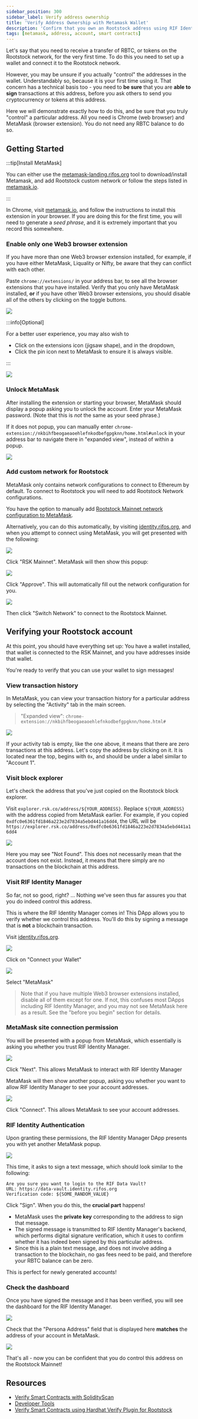 ```yaml
---
sidebar_position: 300
sidebar_label: Verify address ownership
title: 'Verify Address Ownership with Metamask Wallet'
description: 'Confirm that you own an Rootstock address using RIF Identity Manager'
tags: [metamask, address, account, smart contracts]
---
```


Let's say that you need to receive a transfer of RBTC,
or tokens on the Rootstock network,
for the very first time.
To do this you need to set up a wallet and connect it to the Rootstock network.

However, you may be unsure if you actually "control" the addresses in the wallet.
Understandably so, because it is your first time using it.
That concern has a technical basis too -
you need to **be sure** that you are **able to sign** transactions at this address,
before you ask others to send you cryptocurrency or tokens at this address.

Here we will demonstrate exactly how to do this,
and be sure that you truly "control" a particular address.
All you need is Chrome (web browser) and MetaMask (browser extension).
You do not need any RBTC balance to do so.

## Getting Started

:::tip[Install MetaMask]

You can either use the [metamask-landing.rifos.org](https://metamask-landing.rifos.org/) tool to download/install Metamask, and add Rootstock custom network or follow the steps listed in [metamask.io](https://metamask.io/). 

:::

In Chrome, visit [metamask.io](https://metamask.io/),
and follow the instructions to install this extension in your browser.
If you are doing this for the first time,
you will need to generate a *seed phrase*,
and it is extremely important that you record this somewhere.

### Enable only one Web3 browser extension

If you have more than one Web3 browser extension installed,
for example, if you have either MetaMask, Liquality or Nifty,
be aware that they can conflict with each other.

Paste `chrome://extensions/` in your address bar,
to see all the browser extensions that you have installed.
Verify that you only have MetaMask installed, **or**
if you have other Web3 browser extensions,
you should disable all of the others by clicking on the toggle buttons.

![](/img/developers/verify-address-ownership/rif-identity-metamask-disable-other-web3-extensions.png)

:::info[Optional]

For a better user experience, you may also wish to
- Click on the extensions icon (jigsaw shape), and in the dropdown,
- Click the pin icon next to MetaMask to ensure it is always visible.

:::

![](/img/developers/verify-address-ownership/rif-identity-metamask-pin-extension-dropdown.png)

### Unlock MetaMask

After installing the extension or starting your browser,
MetaMask should display a popup asking you to unlock the account.
Enter your MetaMask password.
(Note that this is *not* the same as your seed phrase.)

If it does not popup, you can manually enter
`chrome-extension://nkbihfbeogaeaoehlefnkodbefgpgknn/home.html#unlock`
in your address bar to navigate there in "expanded view",
instead of within a popup.

![](/img/developers/verify-address-ownership/rif-identity-metamask-unlock.png)

### Add custom network for Rootstock

MetaMask only contains network configurations to connect to Ethereum by default.
To connect to Rootstock you will need to add Rootstock Network configurations.

You have the option to manually add
[Rootstock Mainnet network configuration to MetaMask](/dev-tools/wallets/metamask/).

Alternatively, you can do this automatically,
by visiting [identity.rifos.org](https://identity.rifos.org/),
and when you attempt to connect using MetaMask,
you will get presented with the following:

![](/img/developers/verify-address-ownership/rif-identity-metamask-auto-network-1.png)

Click "RSK Mainnet". MetaMask will then show this popup:

![](/img/developers/verify-address-ownership/rif-identity-metamask-auto-network-2.png)

Click "Approve". This will automatically fill out the network configuration for you.

![](/img/developers/verify-address-ownership/rif-identity-metamask-auto-network-3.png)

Then click "Switch Network" to connect to the Rootstock Mainnet.

## Verifying your Rootstock account

At this point, you should have everything set up:
You have a wallet installed,
that wallet is connected to the RSK Mainnet,
and you have addresses inside that wallet.

You're ready to verify that you can use your wallet to sign messages!

### View transaction history

In MetaMask, you can view your transaction history for a particular address
by selecting the "Activity" tab in the main screen.

> "Expanded view": `chrome-extension://nkbihfbeogaeaoehlefnkodbefgpgknn/home.html#`

![](/img/developers/verify-address-ownership/rif-identity-metamask-transaction-history.png)

If your activity tab is empty, like the one above,
it means that there are zero transactions at this address.
Let's copy the address by clicking on it.
It is located near the top, begins with `0x`,
and should be under a label similar to "Account 1".

###  Visit block explorer

Let's check the address that you've just copied
on the Rootstock block explorer.

Visit `explorer.rsk.co/address/${YOUR_ADDRESS}`.
Replace `${YOUR_ADDRESS}` with the address copied from MetaMask earlier.
For example, if you copied `0xdfc0e6361fd1846a223e2d7834a5ebd441a16dd4`,
the URL will be `https://explorer.rsk.co/address/0xdfc0e6361fd1846a223e2d7834a5ebd441a16dd4`

![](/img/developers/verify-address-ownership/rif-identity-metamask-block-explorer-address-not-found.png)

Here you may see "Not Found".
This does not necessarily mean that the account does not exist.
Instead, it means that there simply are no transactions on the blockchain at this address.

### Visit RIF Identity Manager

So far, not so good, right?
... Nothing we've seen thus far assures you
that you do indeed control this address.

This is where the RIF Identity Manager comes in!
This DApp allows you to verify whether we control this address.
You'll do this by signing a message that is **not** a blockchain transaction.

Visit [identity.rifos.org](https://identity.rifos.org/).

![](/img/developers/verify-address-ownership/rif-identity-metamask-visit.png)

Click on "Connect your Wallet"

![](/img/developers/verify-address-ownership/rif-identity-metamask-connect-wallet.png)

Select "MetaMask"

> Note that if you have multiple Web3 browser extensions installed,
> disable all of them except for one.
> If not, this confuses most DApps including RIF Identity Manager,
> and you may not see MetaMask here as a result.
> See the "before you begin" section for details.

### MetaMask site connection permission

You will be presented with a popup from MetaMask,
which essentially is asking you whether you trust RIF Identity Manager.

![](/img/developers/verify-address-ownership/rif-identity-metamask-connect-site-permission.png)

Click "Next".
This allows MetaMask to interact with RIF Identity Manager

MetaMask will then show another popup,
asking you whether you want to allow RIF Identity Manager
to see your account addresses.

![](/img/developers/verify-address-ownership/rif-identity-metamask-view-addresses-permission.png)

Click "Connect".
This allows MetaMask to see your account addresses.

### RIF Identity Authentication

Upon granting these permissions,
the RIF Identity Manager DApp
presents you with yet another MetaMask popup.

![](/img/developers/verify-address-ownership/rif-identity-metamask-sign-authentication-text-message.png)

This time, it asks to sign a text message,
which should look similar to the following:

```text
Are you sure you want to login to the RIF Data Vault?
URL: https://data-vault.identity.rifos.org
Verification code: ${SOME_RANDOM_VALUE}
```

Click "Sign".
When you do this, the **crucial part** happens!

- MetaMask uses the **private key** corresponding to the address
  to sign that message.
- The signed message is transmitted to RIF Identity Manager's backend,
  which performs digital signature verification,
  which it uses to confirm whether it has indeed been signed by this particular address.
- Since this is a plain text message,
  and does not involve adding a transaction to the blockchain,
  no gas fees need to be paid,
  and therefore your RBTC balance can be zero.

This is perfect for newly generated accounts!

### Check the dashboard

Once you have signed the message and it has been verified,
you will see the dashboard for the RIF Identity Manager.

![](/img/developers/verify-address-ownership/rif-identity-metamask-dashboard.png)

Check that the "Persona Address" field that is displayed here **matches**
the address of your account in MetaMask.

![](/img/developers/verify-address-ownership/rif-identity-metamask-dashboard-persona-address.png)

That's all - now you can be confident that you do control this address on the Rootstock Mainnet!

## Resources

- [Verify Smart Contracts with SolidityScan](https://blog.rootstock.io/noticia/rootstock-guide-to-verifying-smart-contracts-with-solidityscan/)
- [Developer Tools](/dev-tools/)
- [Verify Smart Contracts using Hardhat Verify Plugin for Rootstock](/developers/smart-contracts/verify-smart-contracts/)